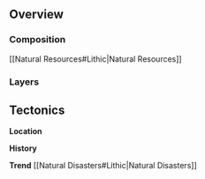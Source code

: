 ## Overview
### Composition
[[Natural Resources#Lithic|Natural Resources]]
### Layers
## Tectonics
**Location**

**History**

**Trend**
[[Natural Disasters#Lithic|Natural Disasters]]

